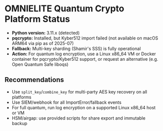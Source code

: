 # OMNIELITE Quantum Crypto Platform Status

- **Python version:** 3.11.x (detected)
- **pqcrypto:** Installed, but Kyber512 import failed (not available on macOS ARM64 via pip as of 2025-07)
- **Fallback:** Multi-key sharding (Shamir's SSS) is fully operational
- **Action:** For quantum log encryption, use a Linux x86_64 VM or Docker container for pqcrypto/Kyber512 support, or request an alternative (e.g. Open Quantum Safe liboqs)

## Recommendations

- Use `split_key`/`combine_key` for multi-party AES key recovery on all platforms
- Use SIEM/webhook for all ImportError/fallback events
- For full quantum, run log encryption on a supported Linux x86_64 host or VM
- HSM/airgap: use provided scripts for share export and immutable backup
